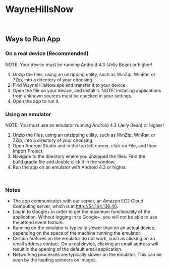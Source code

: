 # WayneHillsNow
<br>
<h2>Ways to Run App</h2>
<h3>On a real device (Recommended)</h3>
NOTE: Your device must be running Android 4.3 (Jelly Bean) or higher!
<ol>
<li>Unzip the files, using an unzipping utility, such as WinZip, WinRar, or 7Zip, into a directory of your choosing.</li>
<li>Find WayneHillsNow.apk and transfer it to your device.</li>
<li>Open the file on your device, and install it. NOTE: Installing applications from unknown sources must be checked in your settings.</li>
<li>Open the app to run it.</li>
</ol>
<h3>Using an emulator</h3>
NOTE: You must use an emulator running Android 4.3 (Jelly Bean) or higher!
<ol>
<li>Unzip the files, using an unzipping utility, such as WinZip, WinRar, or 7Zip, into a directory of your choosing.</li>
<li>Open Android Studio and in the top left corner, click on File, and then Import Project.</li>
<li>Navigate to the directory where you unzipped the files. Find the build.gradle file and double click it in the window.</li>
<li>Run the app on an emulator with Android 4.3 or higher.</li>
</ol>
<br>
<h3>Notes</h3>
<ul>
<li>The app communicates with our server, an Amazon EC2 Cloud Computing server, which is at <a href="http://54.164.136.46">http://54.164.136.46</a>.</li>
<li>Log in to Google+ in order to get the maximum functionality of the application. Without logging in to Google+, you will not be able to use the attend event feature.</li>
<li>Running on the emulator is typically slower than on an actual device, depending on the specs of the machine running the emulator.</li>
<li>Certain features on the emulator do not work, such as clicking on an email address contact. On a real device, clicking an email address will result in the opening of the default email application.</li>
<li>Networking processes are typically slower on the emulator. This can be seen by the loading spinners on images.</li>
</ul>

